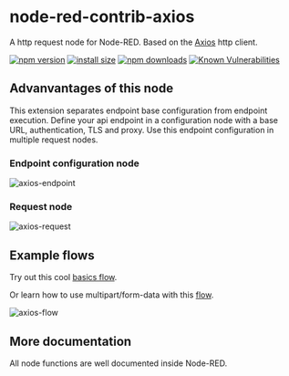 # node-red-contrib-axios

A http request node for Node-RED.
Based on the [Axios](https://www.npmjs.com/package/axios) http client.

[![npm version](https://img.shields.io/npm/v/axios.svg?style=flat-square)](https://www.npmjs.org/package/node-red-contrib-axios)
[![install size](https://img.shields.io/badge/dynamic/json?url=https://packagephobia.com/v2/api.json?p=node-red-contrib-axios&query=$.install.pretty&label=install%20size&style=flat-square)](https://packagephobia.now.sh/result?p=node-red-contrib-axios)
[![npm downloads](https://img.shields.io/npm/dm/node-red-contrib-axios.svg?style=flat-square)](https://npm-stat.com/charts.html?package=node-red-contrib-axios)
[![Known Vulnerabilities](https://snyk.io/test/npm/axios/badge.svg)](https://snyk.io/test/npm/node-red-contrib-axios)

## Advanvantages of this node

This extension separates endpoint base configuration from endpoint execution.
Define your api endpoint in a configuration node with a base URL, authentication, TLS and proxy.
Use this endpoint configuration in multiple request nodes.

### Endpoint configuration node

![axios-endpoint](https://raw.githubusercontent.com/steineey/node-red-contrib-axios/master/examples/axios-endpoint.png)

### Request node

![axios-request](https://raw.githubusercontent.com/steineey/node-red-contrib-axios/master/examples/axios-request.png)

## Example flows

Try out this cool [basics flow](https://github.com/steineey/node-red-contrib-axios/blob/master/examples/basics.json).

Or learn how to use multipart/form-data with this [flow](https://github.com/steineey/node-red-contrib-axios/blob/master/examples/form-data.json).

![axios-flow](https://raw.githubusercontent.com/steineey/node-red-contrib-axios/master/examples/axios-flow.png)

## More documentation

All node functions are well documented inside Node-RED.